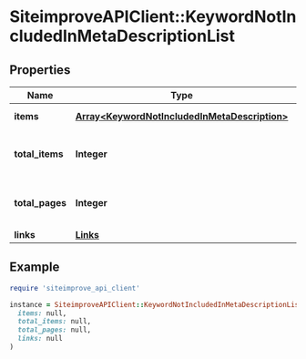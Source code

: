 # SiteimproveAPIClient::KeywordNotIncludedInMetaDescriptionList

## Properties

| Name | Type | Description | Notes |
| ---- | ---- | ----------- | ----- |
| **items** | [**Array&lt;KeywordNotIncludedInMetaDescription&gt;**](KeywordNotIncludedInMetaDescription.md) | Set of items. |  |
| **total_items** | **Integer** | Total number of items in result set. |  |
| **total_pages** | **Integer** | Total number of pages in result set. |  |
| **links** | [**Links**](Links.md) |  | [optional] |

## Example

```ruby
require 'siteimprove_api_client'

instance = SiteimproveAPIClient::KeywordNotIncludedInMetaDescriptionList.new(
  items: null,
  total_items: null,
  total_pages: null,
  links: null
)
```

